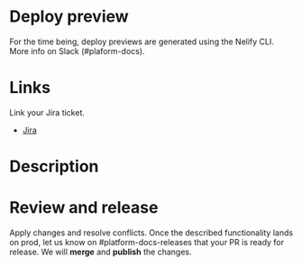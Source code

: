 # Deploy preview

For the time being, deploy previews are generated using the Nelify CLI. More info on Slack (#plaform-docs).

# Links

Link your Jira ticket.

- [Jira]()

# Description

# Review and release

Apply changes and resolve conflicts. Once the described functionality lands on prod, let us know on #platform-docs-releases that your PR is ready for release. We will **merge** and **publish** the changes.
